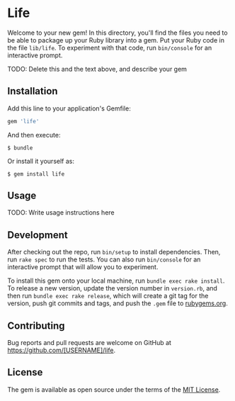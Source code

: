 # Life

Welcome to your new gem! In this directory, you'll find the files you need to be able to package up your Ruby library into a gem. Put your Ruby code in the file `lib/life`. To experiment with that code, run `bin/console` for an interactive prompt.

TODO: Delete this and the text above, and describe your gem

## Installation

Add this line to your application's Gemfile:

```ruby
gem 'life'
```

And then execute:

    $ bundle

Or install it yourself as:

    $ gem install life

## Usage

TODO: Write usage instructions here

## Development

After checking out the repo, run `bin/setup` to install dependencies. Then, run `rake spec` to run the tests. You can also run `bin/console` for an interactive prompt that will allow you to experiment.

To install this gem onto your local machine, run `bundle exec rake install`. To release a new version, update the version number in `version.rb`, and then run `bundle exec rake release`, which will create a git tag for the version, push git commits and tags, and push the `.gem` file to [rubygems.org](https://rubygems.org).

## Contributing

Bug reports and pull requests are welcome on GitHub at https://github.com/[USERNAME]/life.


## License

The gem is available as open source under the terms of the [MIT License](http://opensource.org/licenses/MIT).

